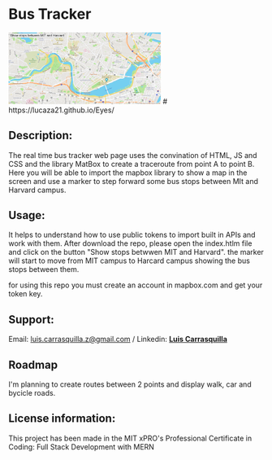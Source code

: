 # Bus Tracker
 
<img src= "Bus.png" width='300'/>
# https://lucaza21.github.io/Eyes/

## Description: 
The real time bus tracker web page uses the convination of HTML, JS and CSS  and the library MatBox to create a traceroute from point A to point B.
Here you will be able to import the mapbox library to show a map in the screen and use a marker to step forward some bus stops between MIt and Harvard campus.

## Usage: 
It helps to understand how to use public tokens to import built in APIs and work with them.
After download the repo, please open the index.htlm file and click on the button "Show stops betwwen MIT and Harvard". the marker will start to move from MIT campus to Harcard campus showing the bus stops between them.

for using this repo you must create an account in mapbox.com and get your token key.

## Support:
Email: <luis.carrasquilla.z@gmail.com> / 
Linkedin: **[Luis Carrasquilla](https://www.linkedin.com/in/luis-carrasquilla/)** 

## Roadmap
I'm planning to create routes between 2 points and display walk, car and bycicle roads.

## License information:  
This project has been made in the MIT xPRO's Professional Certificate in Coding: Full Stack Development with MERN


